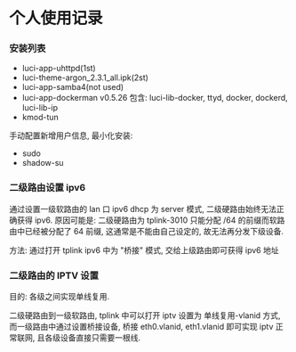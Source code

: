 # 个人使用记录

### 安装列表
- luci-app-uhttpd(1st)
- luci-theme-argon_2.3.1_all.ipk(2st)
- luci-app-samba4(not used)
- luci-app-dockerman v0.5.26 包含: luci-lib-docker, ttyd, docker, dockerd, luci-lib-ip
- kmod-tun

手动配置新增用户信息, 最小化安装:
- sudo
- shadow-su

### 二级路由设置 ipv6
通过设置一级软路由的 lan 口 ipv6 dhcp 为 server 模式, 二级硬路由始终无法正确获得 ipv6.
原因可能是: 二级硬路由为 tplink-3010 只能分配 /64 的前缀而软路由中已经被分配了 64 前缀, 这通常是不能由自己设定的, 故无法再分发下级设备.

方法: 通过打开 tplink ipv6 中为 "桥接" 模式, 交给上级路由即可获得 ipv6 地址

### 二级路由的 IPTV 设置
目的: 各级之间实现单线复用.

二级硬路由到一级软路由, tplink 中可以打开 iptv 设置为 单线复用-vlanid 方式, 而一级路由中通过设置桥接设备, 桥接 eth0.vlanid, eth1.vlanid 即可实现 iptv 正常联网, 且各级设备直接只需要一根线.